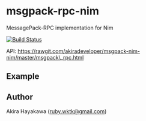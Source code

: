 # msgpack-rpc-nim

MessagePack-RPC implementation for Nim

[![Build Status](https://travis-ci.org/akiradeveloper/msgpack-nim-rpc.svg?branch=master)](https://travis-ci.org/akiradeveloper/msgpack-nim-rpc)

API: https://rawgit.com/akiradeveloper/msgpack-nim-nim/master/msgpack\_rpc.html

## Example

## Author

Akira Hayakawa (ruby.wktk@gmail.com)
